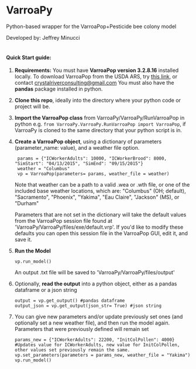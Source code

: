 # VarroaPy
Python-based wrapper for the VarroaPop+Pesticide bee colony model

Developed by: Jeffrey Minucci
<br><br>

#### Quick Start guide: 

1. **Requirements:** You must have **VarroaPop version 3.2.8.16** installed locally. To download VarroaPop from the USDA ARS, try [this link](https://www.ars.usda.gov/research/software/download/?softwareid=75), or contact crystalriverconsulting@gmail.com
You must also have the **pandas** package installed in python.


2. **Clone this repo**, ideally into the directory where your python code or project will be.

3.  **Import the VarroaPop class** from  VarroaPy/VarroaPy/RunVarroaPop in python
    e.g. `from VarroaPy.VarroaPy.RunVarroaPop import VarroaPop`, if VarroaPy is cloned to the same directory that your python script is     in.
    
4. **Create a VarroaPop object**, using a dictionary of parameters (parameter_name: value), and a weather file option.


        params = {"ICWorkerAdults": 10000, "ICWorkerBrood": 8000, "SimStart": "04/13/2015", "SimEnd": "09/15/2015"}
        weather = "Columbus"
        vp = VarroaPop(parameters= params, weather_file = weather)
     
    Note that weather can be a path to a valid .wea or .wth file, or one of the included base weather locations, which are:    "Columbus" (OH; default), "Sacramento", "Phoenix", "Yakima", "Eau Claire", "Jackson" (MS), or "Durham"
    
    Parameters that are not set in the dictionary will take the default values from the VarroaPop session file found at 'VarroaPy/VarroaPy/files/exe/default.vrp'. If you'd like to modify these defaults you can open this session file in the VarroaPop GUI, edit it, and save it.


5. **Run the Model** 
    ```
    vp.run_model()
    ```
    An output .txt file will be saved to 'VarroaPy/VarroaPy/files/output'

6. Optionally, **read the output** into a python object, either as a pandas dataframe or a json string
    ```
    output = vp.get_output() #pandas dataframe
    output_json = vp.get_output(json_str= True) #json string
    ```
    
7. You can give new parameters and/or update previously set ones (and optionally set a new weather file), and then run the model again. Parameters that were previously defined will remain set

    ```
    params_new = {"ICWorkerAdults": 22200, "InitColPollen": 4000}
    #Updates value for ICWorkerAdults, new value for InitColPollen, other values set previously remain the same.
    vp.set_parameters(parameters = params_new, weather_file = "Yakima")
    vp.run_model()
    ```
